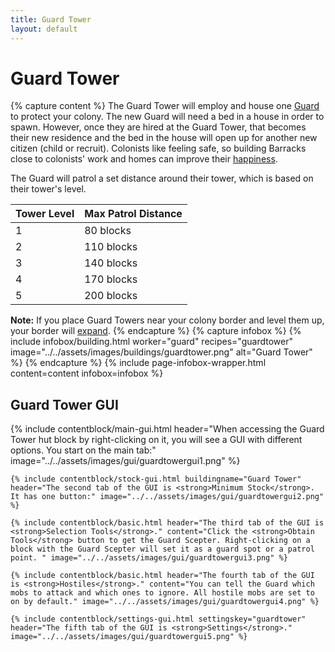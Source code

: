 ```yaml
---
title: Guard Tower
layout: default
---
```

# Guard Tower

{% capture content %}
The Guard Tower will employ and house one [Guard](../../source/workers/guard) to protect your colony. The new Guard will need a bed in a house in order to spawn. However, once they are hired at the Guard Tower, that becomes their new residence and the bed in the house will open up for another new citizen (child or recruit). Colonists like feeling safe, so building Barracks close to colonists' work and homes can improve their [happiness](../../source/systems/happinessandsaturation).

The Guard will patrol a set distance around their tower, which is based on their tower's level.

| Tower Level | Max Patrol Distance |
| ----------- | ------------------- |
| 1 | 80 blocks |
| 2 | 110 blocks |
| 3 | 140 blocks |
| 4 | 170 blocks |
| 5 | 200 blocks |

<strong>Note:</strong> If you place Guard Towers near your colony border and level them up, your border will [expand](../../source/systems/border).
{% endcapture %}
{% capture infobox %}
{% include infobox/building.html worker="guard" recipes="guardtower" image="../../assets/images/buildings/guardtower.png" alt="Guard Tower" %}
{% endcapture %}
{% include page-infobox-wrapper.html content=content infobox=infobox %}

## Guard Tower GUI

<div class="row">
  <div class="col">
    {% include contentblock/main-gui.html header="When accessing the Guard Tower hut block by right-clicking on it, you will see a GUI with different options. You start on
    the main tab:" image="../../assets/images/gui/guardtowergui1.png" %}

    {% include contentblock/stock-gui.html buildingname="Guard Tower" header="The second tab of the GUI is <strong>Minimum Stock</strong>. It has one button:" image="../../assets/images/gui/guardtowergui2.png" %}

    {% include contentblock/basic.html header="The third tab of the GUI is <strong>Selection Tools</strong>." content="Click the <strong>Obtain Tools</strong> button to get the Guard Scepter. Right-clicking on a block with the Guard Scepter will set it as a guard spot or a patrol point. " image="../../assets/images/gui/guardtowergui3.png" %}

    {% include contentblock/basic.html header="The fourth tab of the GUI is <strong>Hostiles</strong>." content="You can tell the Guard which mobs to attack and which ones to ignore. All hostile mobs are set to on by default." image="../../assets/images/gui/guardtowergui4.png" %}

    {% include contentblock/settings-gui.html settingskey="guardtower" header="The fifth tab of the GUI is <strong>Settings</strong>." image="../../assets/images/gui/guardtowergui5.png" %}
  </div>
</div>

